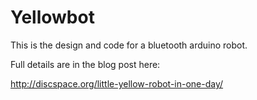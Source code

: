 # Yellowbot
This is the design and code for a bluetooth arduino robot.

Full details are in the blog post here:

http://discspace.org/little-yellow-robot-in-one-day/
